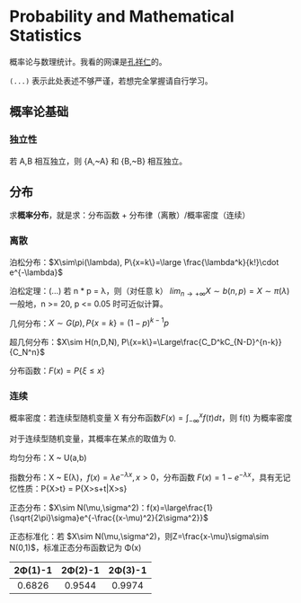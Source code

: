 # Probability and Mathematical Statistics
概率论与数理统计。我看的网课是[孔祥仁](https://space.bilibili.com/453967238)的。

`(...)` 表示此处表述不够严谨，若想完全掌握请自行学习。
## 概率论基础
### 独立性
若 A,B 相互独立，则 {A,~A} 和 {B,~B} 相互独立。
## 分布
求**概率分布**，就是求：分布函数 + 分布律（离散）/概率密度（连续）
### 离散
泊松分布：<span v-pre>$X\sim\pi(\lambda), P\{x=k\}=\large \frac{\lambda^k}{k!}\cdot e^{-\lambda}$</span>

泊松定理：(...) 若 n * p = λ，则（对任意 k） <span v-pre>$lim_{n\to+\infty}X\sim b(n,p)=X\sim\pi(\lambda)$</span> 一般地，n >= 20, p <= 0.05 时可近似计算。

几何分布：<span v-pre>$X\sim G(p), P\{x=k\}=(1-p)^{k-1}p$</span>

超几何分布：<span v-pre>$X\sim H(n,D,N), P\{x=k\}=\Large\frac{C_D^kC_{N-D}^{n-k}}{C_N^n}$</span>

分布函数：<span v-pre>$F(x)=P\{\xi\leq x\}$</span>
### 连续
概率密度：若连续型随机变量 X 有分布函数<span v-pre>$F(x)=\int_{-\infty}^xf(t)dt$，则 f(t) 为概率密度</span>

对于连续型随机变量，其概率在某点的取值为 0.

均匀分布：X ~ U(a,b)

指数分布：X ~ E(λ)，<span v-pre>$f(x)=\lambda e^{-\lambda x},x>0$</span>，分布函数 <span v-pre>$F(x)=1-e^{-\lambda x}$</span>，具有无记忆性质：P{X>t} = P{X>s+t|X>s}

正态分布：<span v-pre>$X\sim N(\mu,\sigma^2)：f(x)=\large\frac{1}{\sqrt{2\pi}\sigma}e^{-\frac{(x-\mu)^2}{2\sigma^2}}$</span>

正态标准化：若 <span v-pre>$X\sim N(\mu,\sigma^2)，则Z=\frac{x-\mu}\sigma\sim N(0,1)$</span>，标准正态分布函数记为 Φ(x)

|2Φ(1)-1|2Φ(2)-1|2Φ(3)-1|
| :-: | :-: | :-: |
|0.6826|0.9544|0.9974|